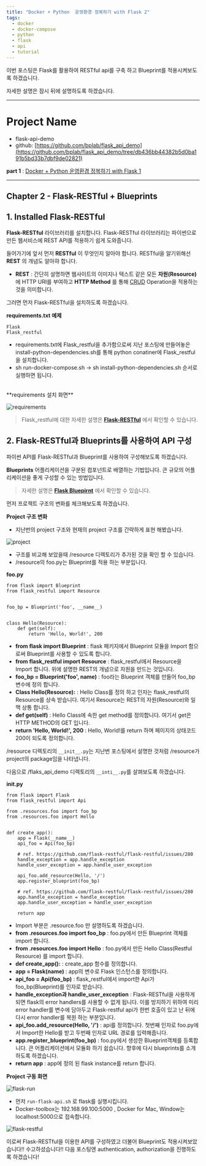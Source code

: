 ```yaml
---
title: "Docker + Python  운영환경 정복하기 with Flask 2"
tags:
  - docker
  - docker-compose
  - python
  - flask
  - api
  - tutorial
---
```


이번 포스팅은 Flask를 활용하여 RESTful api를 구축 하고 Blueprint를 적용시켜보도록 하겠습니다.

자세한 설명은 잠시 뒤에 설명하도록 하겠습니다.

- - -
# Project Name
- flask-api-demo
- github: [https://github.com/bplab/flask_api_demo](https://github.com/bplab/flask_api_demo/tree/db436bb44382b5d0ba191b5bd33b7dbf9de02821)

**part 1** : [Docker + Python  운영환경 정복하기 with Flask 1](../tech_blog_flask_api_demo_1)  

---

## Chapter 2 - Flask-RESTful + Blueprints

## 1. Installed Flask-RESTful

**Flask-RESTful** 라이브러리를 설치합니다.
Flask-RESTful 라이브러리는 파이썬으로 만든 웹서비스에 REST API를 적용하기 쉽게 도와줍니다.

들어가기에 앞서 먼저 **RESTful** 이 무엇인지 알아야 합니다. RESTful을 알기위해선 **REST** 의 개념도 알아햐 합니다.

- **REST** : 간단히 설명하면 웹사이트의 이미지나 텍스트 같은 모든 **자원(Resource)** 에
HTTP URI를 부여하고 **HTTP Method** 를 통해 [CRUD](https://ko.wikipedia.org/wiki/CRUD) Operation을 적용하는 것을 의미합니다.

그러면 먼저 Flask-RESTful을 설치하도록 하겠습니다.

**requirements.txt 예제**
```
Flask
Flask_restful
```

- requirements.txt에 Flask_restful을 추가함으로써 지난 포스팅에 만들어놓은 install-python-dependencies.sh를 통해 python conatiner에 Flask_restful을 설치합니다.
- sh run-docker-compose.sh -> sh install-python-dependencies.sh 순서로 실행하면 됩니다.

<br>
**requirements 설치 화면**  

![requirements](/assets/images/2019-03-24-tech_blog_flask_api_demo_2/requirments.png)


> Flask_restful에 대한 자세한 설명은 **[Flask-RESTful](https://flask-restful.readthedocs.io/en/latest/)** 에서 확인할 수 있습니다.

## 2. Flask-RESTful과 Blueprints를 사용하여 API 구성

파이썬 API를 Flask-RESTful과 Blueprint를 사용하여 구성해보도록 하겠습니다.

**Blueprints** 어플리케이션을 구분된 컴포넌트로 배열하는 기법입니다. 큰 규모의 어플리케이션을 좋게 구성할 수 있는 방법입니다.

> 자세한 설명은 **[Flask Bluepirnt](http://flask.pocoo.org/docs/1.0/blueprints/)** 에서 확인할 수 있습니다.

먼저 프로젝트 구조의 변화를 체크해보도록 하겠습니다.

**Project 구조 변화**
- 지난번의 project 구조와 현재의 project 구조를 간략하게 표현 해봤습니다.

![project](/assets/images/2019-03-24-tech_blog_flask_api_demo_2/project.png)  

- 구조를 비교해 보았을때 /resource 디렉토리가 추가된 것을 확인 할 수 있습니다.
- /resource의 foo.py는 Blueprint를 적용 하는 부분입니다.

**foo.py**
```
from flask import Blueprint
from flask_restful import Resource


foo_bp = Blueprint('foo', __name__)


class Hello(Resource):
    def get(self):
        return 'Hello, World!', 200

```
- **from flask import Blueprint** : flask 패키지에서 Blueprint 모듈을 Import 함으로써
Blueprint를 사용할 수 있도록 합니다.  
- **from flask_restful import Resource** : flask_restful에서 Resource을 Import 합니다. 위에 설명한 REST의 개념으로 자원을 만드는 것입니다.
- **foo_bp = Blueprint('foo', __name__)** : foo라는 Blueprint 객체를 만들어 foo_bp 변수에 정의 합니다.  
- **Class Hello(Resource):** : Hello Class를 정의 하고 인자는 flask_restful의 Resource를 상속 받습니다. 여기서 Resource는 REST의 자원(Resource)와 일맥 상통 합니다.
- **def get(self)** : Hello Class에 속한 get method를 정의합니다. 여기서 get은 HTTP METHOD의 GET 입니다.
- **return 'Hello, World!', 200** : Hello, World!를 return 하며 페이지의 상태코드 200이 되도록 정의합니다.

/resource 디렉토리의 `__init__.py`는 지난번 포스팅에서 설명한 것처럼 /resource가 project의 package임을 나타냅니다.

다음으로 /flaks_api_demo 디렉토리의 `__inti__.py`를 살펴보도록 하겠습니다.

**__init__.py**
```
from flask import Flask
from flask_restful import Api

from .resources.foo import foo_bp
from .resources.foo import Hello


def create_app():
    app = Flask(__name__)
    api_foo = Api(foo_bp)

    # ref. https://github.com/flask-restful/flask-restful/issues/280
    handle_exception = app.handle_exception
    handle_user_exception = app.handle_user_exception

    api_foo.add_resource(Hello, '/')
    app.register_blueprint(foo_bp)

    # ref. https://github.com/flask-restful/flask-restful/issues/280
    app.handle_exception = handle_exception
    app.handle_user_exception = handle_user_exception

    return app

```

- Import 부분은 .resource.foo 만 설명하도록 하겠습니다.
- **from .resources.foo import foo_bp** : foo.py에서 만든 Blueprint 객체를 import 합니다.
- **from .resources.foo import Hello** : foo.py에서 만든 Hello Class(Restful Resource) 를 import 합니다.
- **def create_app():** : create_app 함수를 정의합니다.
- **app = Flask(__name__)** : app의 변수로 Flask 인스턴스를 정의합니다.
- **api_foo = Api(foo_bp)** : flask_restful에서 import한 Api가 foo_bp(Blueprint)를 인자로 받습니다.
- **handle_exception과 handle_user_exception** : Flask-RESTful을 사용하게 되면 flask의 error handlers를 사용할 수 없게 됩니다. 이를 방지하기 위하여 미리 error handler를 변수에 담아두고 Flask-restful api가 한번 호출이 있고 난 뒤에 다시 error handler를 복원 하는 부분입니다.  
- **api_foo.add_resource(Hello, '/')** : api를 정의합니다. 첫번째 인자로 foo.py에서 Import한 Hello를 받고 두번째 인자로 URL 경로를 입력해줍니다.
- **app.register_blueprint(foo_bp)** : foo.py에서 생성한 Blueprint객체를 등록합니다. 큰 어플리케이션에서 모듈화 하기 쉽습니다. 향후에 다시 blueprints를 소개하도록 하겠습니다.
- **return app** : app에 정의 된 flask instance를 return 합니다.


**Project 구동 화면**  

![flask-run](/assets/images/2019-03-24-tech_blog_flask_api_demo_2/flask-run.png)  

- 먼저 `run-flask-api.sh` 로 flask를 실행시킵니다.  
- Docker-toolbox는 192.168.99.100:5000 , Docker for Mac, Window는 localhost:5000으로 접속합니다.

![flask-restful](/assets/images/2019-03-24-tech_blog_flask_api_demo_2/flask-restful.png)

이로써 Flask-RESTful을 이용한 API를 구성하였고 더불어 Blueprint도 적용시켜보았습니다!!
수고하셨습니다!! 다음 포스팅엔 authentication, authorization을 진행하도록 하겠습니다!
